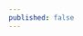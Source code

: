 ```yaml
---
published: false
---
```


<!-- Placeholder disabled; use illusions.html for the landing page at /illusions/ -->

